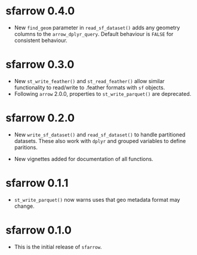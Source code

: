 # sfarrow 0.4.0

* New `find_geom` parameter in `read_sf_dataset()` adds any geometry columns to
the `arrow_dplyr_query`. Default behaviour is `FALSE` for consistent behaviour.

# sfarrow 0.3.0

* New `st_write_feather()` and `st_read_feather()` allow similar functionality
to read/write to .feather formats with `sf` objects.
* Following `arrow` 2.0.0, properties to `st_write_parquet()` are deprecated.

# sfarrow 0.2.0

* New `write_sf_dataset()` and `read_sf_dataset()` to handle partitioned
datasets. These also work with `dplyr` and grouped variables to define
paritions.

* New vignettes added for documentation of all functions.

# sfarrow 0.1.1

* `st_write_parquet()` now warns uses that geo metadata format may change.

# sfarrow 0.1.0

* This is the initial release of `sfarrow`.
